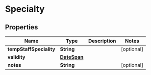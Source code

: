 

# Specialty

## Properties

Name | Type | Description | Notes
------------ | ------------- | ------------- | -------------
**tempStaffSpeciality** | **String** |  |  [optional]
**validity** | [**DateSpan**](DateSpan.md) |  | 
**notes** | **String** |  |  [optional]



